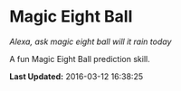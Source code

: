 # Magic Eight Ball
*Alexa, ask magic eight ball will it rain today*

A fun Magic Eight Ball prediction skill.

**Last Updated:** 2016-03-12 16:38:25